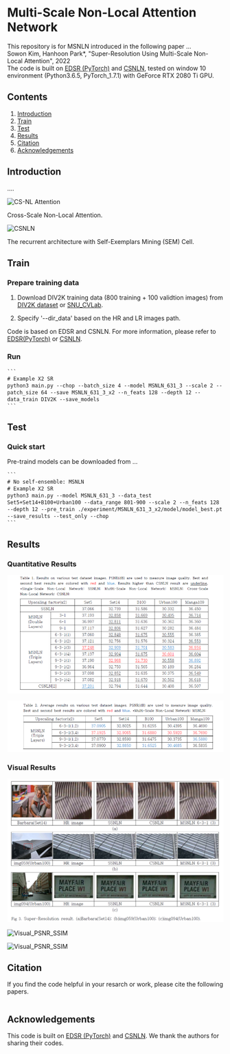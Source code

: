 # Multi-Scale Non-Local Attention Network
This repository is for MSNLN introduced in the following paper ...  
Sowon Kim, Hanhoon Park*, "Super-Resolution Using Multi-Scale Non-Local Attention", 2022  
The code is built on [EDSR (PyTorch)](https://github.com/thstkdgus35/EDSR-PyTorch) and [CSNLN](https://github.com/SHI-Labs/Cross-Scale-Non-Local-Attention), tested on window 10 environment (Python3.6.5, PyTorch_1.7.1) with GeForce RTX 2080 Ti GPU. 

## Contents
1. [Introduction](#introduction)
2. [Train](#train)
3. [Test](#test)
4. [Results](#results)
5. [Citation](#citation)
6. [Acknowledgements](#acknowledgements)

## Introduction

....

![CS-NL Attention](/Figs/Attention.png)

Cross-Scale Non-Local Attention.

![CSNLN](/Figs/CSNLN.png)

The recurrent architecture with Self-Exemplars Mining (SEM) Cell.

## Train
### Prepare training data 

1. Download DIV2K training data (800 training + 100 validtion images) from [DIV2K dataset](https://data.vision.ee.ethz.ch/cvl/DIV2K/) or [SNU_CVLab](https://cv.snu.ac.kr/research/EDSR/DIV2K.tar).

2. Specify '--dir_data' based on the HR and LR images path. 

Code is based on EDSR and CSNLN. For more information, please refer to [EDSR(PyTorch)](https://github.com/thstkdgus35/EDSR-PyTorch) or [CSNLN](https://github.com/SHI-Labs/Cross-Scale-Non-Local-Attention).

### Run

    ```
    # Example X2 SR
    python3 main.py --chop --batch_size 4 --model MSNLN_631_3 --scale 2 --patch_size 64 --save MSNLN_631_3_x2 --n_feats 128 --depth 12 --data_train DIV2K --save_models
    ```

## Test
### Quick start
Pre-traind models can be downloaded from ...

    ```
    # No self-ensemble: MSNLN
    # Example X2 SR
    python3 main.py --model MSNLN_631_3 --data_test Set5+Set14+B100+Urban100 --data_range 801-900 --scale 2 --n_feats 128 --depth 12 --pre_train ./experiment/MSNLN_631_3_x2/model/model_best.pt --save_results --test_only --chop
    ```

## Results
### Quantitative Results
![PSNR_SSIM](/Figs/Table1.png)

![PSNR_SSIM](/Figs/Table2.png)

### Visual Results
![Visual_PSNR_SSIM](/Figs/Fig1.png)

![Visual_PSNR_SSIM](/Figs/Visual_2.png)

![Visual_PSNR_SSIM](/Figs/Visual_3.png)


## Citation
If you find the code helpful in your resarch or work, please cite the following papers.
```

```
## Acknowledgements
This code is built on [EDSR (PyTorch)](https://github.com/thstkdgus35/EDSR-PyTorch) and [CSNLN](https://github.com/SHI-Labs/Cross-Scale-Non-Local-Attention). We thank the authors for sharing their codes.

